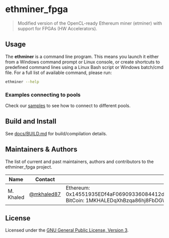 # ethminer_fpga

> Modified version of the OpenCL-ready Ethereum miner (etminer) with support for FPGAs (HW Accelerators).


## Usage

The **ethminer** is a command line program. This means you launch it either
from a Windows command prompt or Linux console, or create shortcuts to
predefined command lines using a Linux Bash script or Windows batch/cmd file.
For a full list of available command, please run:

```sh
ethminer --help
```

### Examples connecting to pools

Check our [samples](docs/POOL_EXAMPLES_ETH.md) to see how to connect to different pools.

## Build and Install

See [docs/BUILD.md](docs/BUILD.md) for build/compilation details.

## Maintainers & Authors

The list of current and past maintainers, authors and contributors to the ethminer_fpga project.

| Name                  | Contact                   |                                     |
| --------------------- | ------------------------- | ----------------------------------- |
| M. Khaled     | [@mkhaled87](https://github.com/mkhaled87)     | Ethereum: 0x14551935EDf4aF06909336084412dd805aE14b26, BitCoin: 1MKHALEDqXhBzqa86hj8FbDGW5HvDdA5Tq|


## License

Licensed under the [GNU General Public License, Version 3](LICENSE).
